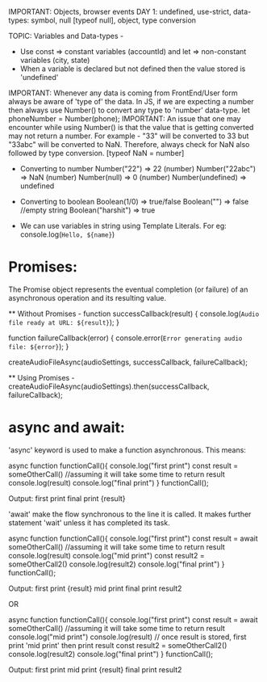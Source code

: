 IMPORTANT: Objects, browser events
DAY 1: undefined, use-strict, data-types: symbol, null [typeof null], object, type conversion

TOPIC: Variables and Data-types -

* Use const => constant variables (accountId) and let => non-constant variables (city, state)
* When a variable is declared but not defined then the value stored is 'undefined'

IMPORTANT: Whenever any data is coming from FrontEnd/User form always be aware of 'type of' the data. In JS, if we are expecting a number then always use Number() to convert any type to 'number' data-type.
let phoneNumber = Number(phone);
IMPORTANT: An issue that one may encounter while using Number() is that the value that is getting converted may not return a number. For example - "33" will be converted to 33 but "33abc" will be converted to NaN. Therefore, always check for NaN also followed by type conversion. [typeof NaN = number]

* Converting to number
Number("22") => 22 (number)
Number("22abc") => NaN (number)
Number(null) => 0 (number)
Number(undefined) => undefined

* Converting to boolean
Boolean(1/0) => true/false
Boolean("") => false //empty string
Boolean("harshit") => true

* We can use variables in string using Template Literals. For eg: console.log(`Hello, ${name}`)




# Promises: 

The Promise object represents the eventual completion (or failure) of an asynchronous operation and its resulting value.

** Without Promises -
function successCallback(result) {
  console.log(`Audio file ready at URL: ${result}`);
}

function failureCallback(error) {
  console.error(`Error generating audio file: ${error}`);
}

createAudioFileAsync(audioSettings, successCallback, failureCallback);

** Using Promises -
createAudioFileAsync(audioSettings).then(successCallback, failureCallback);


# async and await:

'async' keyword is used to make a function asynchronous. This means:

async function functionCall(){
    console.log("first print")
    const result = someOtherCall() //assuming it will take some time to return result
    console.log(result)
    console.log("final print")
}
functionCall();

Output:
first print
final print
{result}

'await' make the flow synchronous to the line it is called. It makes further statement 'wait' unless it has completed its task.

async function functionCall(){
    console.log("first print")
    const result = await someOtherCall() //assuming it will take some time to return result
    console.log(result)
    console.log("mid print")
    const result2 = someOtherCall2()
    console.log(result2)
    console.log("final print")
}
functionCall();

Output:
first print
{result}
mid print
final print
result2

OR

async function functionCall(){
    console.log("first print")
    const result = await someOtherCall() //assuming it will take some time to return result
    console.log("mid print")
    console.log(result)                     // once result is stored, first print 'mid print' then print result
    const result2 = someOtherCall2()
    console.log(result2)
    console.log("final print")
}
functionCall();

Output:
first print
mid print
{result}
final print
result2
